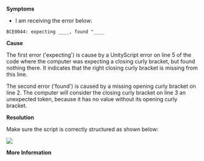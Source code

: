 

**Symptoms**


- I am receiving the error below:


```
BCE0044: expecting ____, found "____
```


**Cause**



The first error ('expecting') is cause by a UnityScript error on line 5 of the code where the computer was expecting a closing curly bracket, but found nothing there. It indicates that the right closing curly bracket is missing from this line.



The second error ('found') is caused by a missing opening curly bracket on line 2. The computer will consider the closing curly bracket on line 3 an unexpected token, because it has no value without its opening curly bracket.



**Resolution**



Make sure the script is correctly structured as shown below:



![](/hc/en-us/article_attachments/203309285/solution.png)



**More Information**

